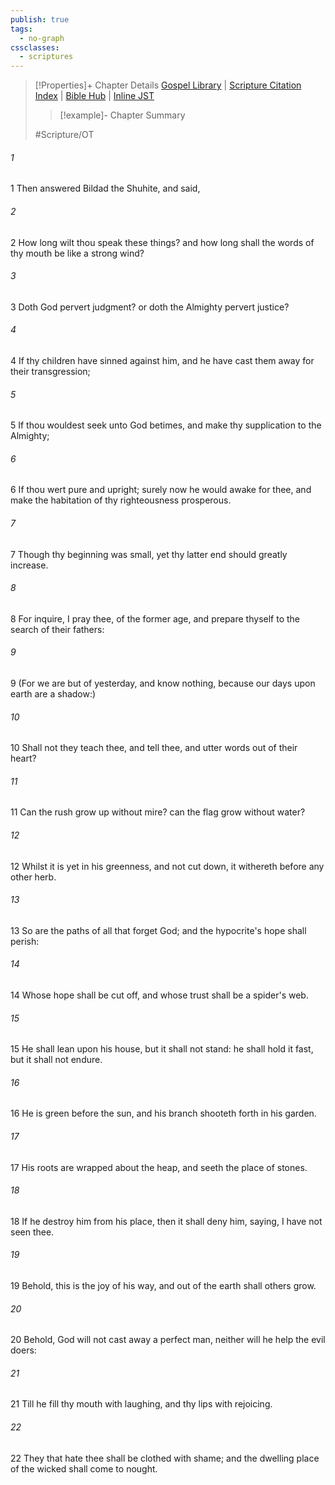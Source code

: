 ```yaml
---
publish: true
tags:
  - no-graph
cssclasses:
  - scriptures
---
```

>[!Properties]+ Chapter Details
>[Gospel Library](https://churchofjesuschrist.org/study/scriptures/ot/job/8?lang=eng)    |    [Scripture Citation Index](https://scriptures.byu.edu/#07608::c07608)    |    [Bible Hub](https://biblehub.com/job/8.htm)    |    [Inline JST](https://scripturetoolbox.com/html/ic/Job/8.html)
>>[!example]- Chapter Summary
>> 
> 
>
>#Scripture/OT
###### 1
1 Then answered Bildad the Shuhite, and said,
###### 2
2 How long wilt thou speak these things? and how long shall the words of thy mouth be like a strong wind?
###### 3
3 Doth God pervert judgment? or doth the Almighty pervert justice?
###### 4
4 If thy children have sinned against him, and he have cast them away for their transgression;
###### 5
5 If thou wouldest seek unto God betimes, and make thy supplication to the Almighty;
###### 6
6 If thou wert pure and upright; surely now he would awake for thee, and make the habitation of thy righteousness prosperous.
###### 7
7 Though thy beginning was small, yet thy latter end should greatly increase.
###### 8
8 For inquire, I pray thee, of the former age, and prepare thyself to the search of their fathers:
###### 9
9 (For we are but of yesterday, and know nothing, because our days upon earth are a shadow:)
###### 10
10 Shall not they teach thee, and tell thee, and utter words out of their heart?
###### 11
11 Can the rush grow up without mire? can the flag grow without water?
###### 12
12 Whilst it is yet in his greenness, and not cut down, it withereth before any other herb.
###### 13
13 So are the paths of all that forget God; and the hypocrite's hope shall perish:
###### 14
14 Whose hope shall be cut off, and whose trust shall be a spider's web.
###### 15
15 He shall lean upon his house, but it shall not stand: he shall hold it fast, but it shall not endure.
###### 16
16 He is green before the sun, and his branch shooteth forth in his garden.
###### 17
17 His roots are wrapped about the heap, and seeth the place of stones.
###### 18
18 If he destroy him from his place, then it shall deny him, saying, I have not seen thee.
###### 19
19 Behold, this is the joy of his way, and out of the earth shall others grow.
###### 20
20 Behold, God will not cast away a perfect man, neither will he help the evil doers:
###### 21
21 Till he fill thy mouth with laughing, and thy lips with rejoicing.
###### 22
22 They that hate thee shall be clothed with shame; and the dwelling place of the wicked shall come to nought.
